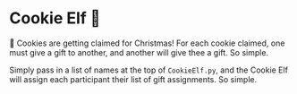 # Cookie Elf 🧝
🍪 Cookies are getting claimed for Christmas! For each cookie claimed, one must give a gift to another, and another will give thee a gift. So simple.

Simply pass in a list of names at the top of `CookieElf.py`, and the Cookie Elf will assign each participant their list of gift assignments. So simple.
